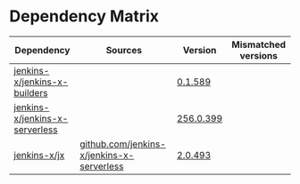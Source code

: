# Dependency Matrix

Dependency | Sources | Version | Mismatched versions
---------- | ------- | ------- | -------------------
[jenkins-x/jenkins-x-builders](https://github.com/jenkins-x/jenkins-x-builders) |  | [0.1.589]() | 
[jenkins-x/jenkins-x-serverless](https://github.com/jenkins-x/jenkins-x-serverless) |  | [256.0.399](https://github.com/jenkins-x/jenkins-x-serverless/releases/tag/v256.0.399) | 
[jenkins-x/jx](https://github.com/jenkins-x/jx) | [github.com/jenkins-x/jenkins-x-serverless](https://github.com/jenkins-x/jenkins-x-serverless) | [2.0.493](https://github.com/jenkins-x/jx/releases/tag/v2.0.493) | 

